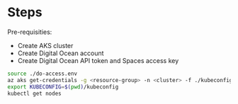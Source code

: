 Steps
=====

Pre-requisities:

* Create AKS cluster
* Create Digital Ocean account
* Create Digital Ocean API token and Spaces access key

```sh
source ./do-access.env
az aks get-credentials -g <resource-group> -n <cluster> -f ./kubeconfig
export KUBECONFIG=$(pwd)/kubeconfig
kubectl get nodes
```
